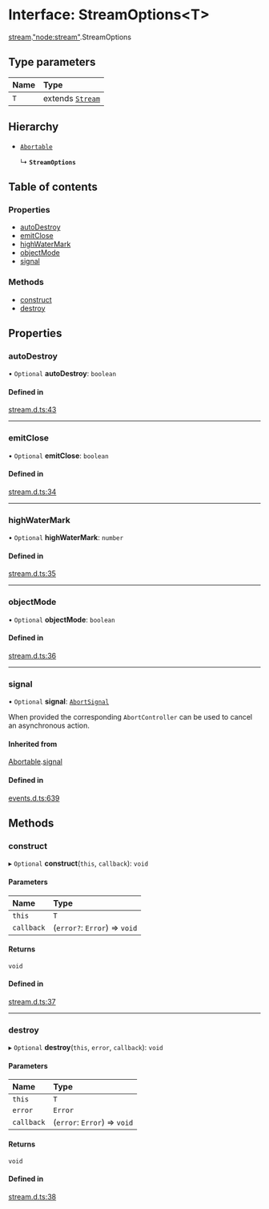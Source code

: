 # Interface: StreamOptions<T\>

[stream](../modules/stream.md).["node:stream"](../modules/stream._node_stream_.md).StreamOptions

## Type parameters

| Name | Type |
| :------ | :------ |
| `T` | extends [`Stream`](../classes/stream._stream_.Stream.md) |

## Hierarchy

- [`Abortable`](events._events_.EventEmitter.Abortable.md)

  ↳ **`StreamOptions`**

## Table of contents

### Properties

- [autoDestroy](stream._node_stream_.StreamOptions.md#autodestroy)
- [emitClose](stream._node_stream_.StreamOptions.md#emitclose)
- [highWaterMark](stream._node_stream_.StreamOptions.md#highwatermark)
- [objectMode](stream._node_stream_.StreamOptions.md#objectmode)
- [signal](stream._node_stream_.StreamOptions.md#signal)

### Methods

- [construct](stream._node_stream_.StreamOptions.md#construct)
- [destroy](stream._node_stream_.StreamOptions.md#destroy)

## Properties

### autoDestroy

• `Optional` **autoDestroy**: `boolean`

#### Defined in

[stream.d.ts:43](https://github.com/goodcodedev/bun-types/blob/8bd1b3a/stream.d.ts#L43)

___

### emitClose

• `Optional` **emitClose**: `boolean`

#### Defined in

[stream.d.ts:34](https://github.com/goodcodedev/bun-types/blob/8bd1b3a/stream.d.ts#L34)

___

### highWaterMark

• `Optional` **highWaterMark**: `number`

#### Defined in

[stream.d.ts:35](https://github.com/goodcodedev/bun-types/blob/8bd1b3a/stream.d.ts#L35)

___

### objectMode

• `Optional` **objectMode**: `boolean`

#### Defined in

[stream.d.ts:36](https://github.com/goodcodedev/bun-types/blob/8bd1b3a/stream.d.ts#L36)

___

### signal

• `Optional` **signal**: [`AbortSignal`](../modules/globals.md#abortsignal)

When provided the corresponding `AbortController` can be used to cancel an asynchronous action.

#### Inherited from

[Abortable](events._events_.EventEmitter.Abortable.md).[signal](events._events_.EventEmitter.Abortable.md#signal)

#### Defined in

[events.d.ts:639](https://github.com/goodcodedev/bun-types/blob/8bd1b3a/events.d.ts#L639)

## Methods

### construct

▸ `Optional` **construct**(`this`, `callback`): `void`

#### Parameters

| Name | Type |
| :------ | :------ |
| `this` | `T` |
| `callback` | (`error?`: `Error`) => `void` |

#### Returns

`void`

#### Defined in

[stream.d.ts:37](https://github.com/goodcodedev/bun-types/blob/8bd1b3a/stream.d.ts#L37)

___

### destroy

▸ `Optional` **destroy**(`this`, `error`, `callback`): `void`

#### Parameters

| Name | Type |
| :------ | :------ |
| `this` | `T` |
| `error` | `Error` |
| `callback` | (`error`: `Error`) => `void` |

#### Returns

`void`

#### Defined in

[stream.d.ts:38](https://github.com/goodcodedev/bun-types/blob/8bd1b3a/stream.d.ts#L38)
